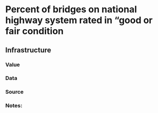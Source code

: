 # Percent of bridges on national highway system rated in “good or fair condition

## Infrastructure

### Value

### Data

### Source

### Notes: